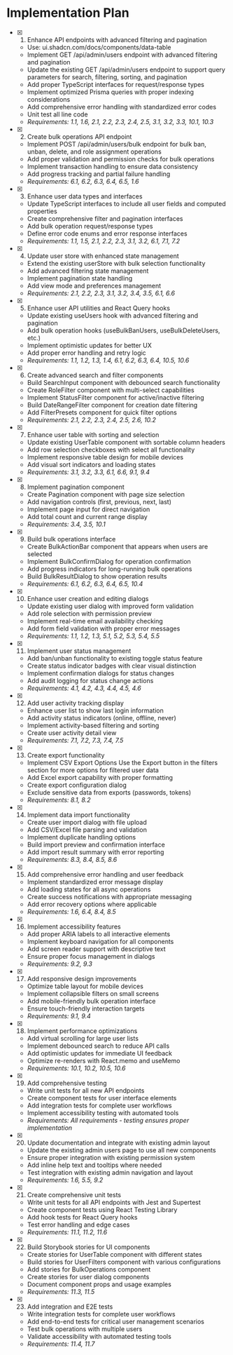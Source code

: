 # Implementation Plan

- [x] 1. Enhance API endpoints with advanced filtering and pagination

  - Use: ui.shadcn.com/docs/components/data-table
  - Implement GET /api/admin/users endpoint with advanced filtering and pagination
  - Update the existing GET /api/admin/users endpoint to support query parameters for search, filtering, sorting, and pagination
  - Add proper TypeScript interfaces for request/response types
  - Implement optimized Prisma queries with proper indexing considerations
  - Add comprehensive error handling with standardized error codes
  - Unit test all line code
  - _Requirements: 1.1, 1.6, 2.1, 2.2, 2.3, 2.4, 2.5, 3.1, 3.2, 3.3, 10.1, 10.3_

- [x] 2. Create bulk operations API endpoint

  - Implement POST /api/admin/users/bulk endpoint for bulk ban, unban, delete, and role assignment operations
  - Add proper validation and permission checks for bulk operations
  - Implement transaction handling to ensure data consistency
  - Add progress tracking and partial failure handling
  - _Requirements: 6.1, 6.2, 6.3, 6.4, 6.5, 1.6_

- [x] 3. Enhance user data types and interfaces

  - Update TypeScript interfaces to include all user fields and computed properties
  - Create comprehensive filter and pagination interfaces
  - Add bulk operation request/response types
  - Define error code enums and error response interfaces
  - _Requirements: 1.1, 1.5, 2.1, 2.2, 2.3, 3.1, 3.2, 6.1, 7.1, 7.2_

- [x] 4. Update user store with enhanced state management

  - Extend the existing userStore with bulk selection functionality
  - Add advanced filtering state management
  - Implement pagination state handling
  - Add view mode and preferences management
  - _Requirements: 2.1, 2.2, 2.3, 3.1, 3.2, 3.4, 3.5, 6.1, 6.6_

- [x] 5. Enhance user API utilities and React Query hooks

  - Update existing useUsers hook with advanced filtering and pagination
  - Add bulk operation hooks (useBulkBanUsers, useBulkDeleteUsers, etc.)
  - Implement optimistic updates for better UX
  - Add proper error handling and retry logic
  - _Requirements: 1.1, 1.2, 1.3, 1.4, 6.1, 6.2, 6.3, 6.4, 10.5, 10.6_

- [x] 6. Create advanced search and filter components

  - Build SearchInput component with debounced search functionality
  - Create RoleFilter component with multi-select capabilities
  - Implement StatusFilter component for active/inactive filtering
  - Build DateRangeFilter component for creation date filtering
  - Add FilterPresets component for quick filter options
  - _Requirements: 2.1, 2.2, 2.3, 2.4, 2.5, 2.6, 10.2_

- [x] 7. Enhance user table with sorting and selection

  - Update existing UserTable component with sortable column headers
  - Add row selection checkboxes with select all functionality
  - Implement responsive table design for mobile devices
  - Add visual sort indicators and loading states
  - _Requirements: 3.1, 3.2, 3.3, 6.1, 6.6, 9.1, 9.4_

- [x] 8. Implement pagination component

  - Create Pagination component with page size selection
  - Add navigation controls (first, previous, next, last)
  - Implement page input for direct navigation
  - Add total count and current range display
  - _Requirements: 3.4, 3.5, 10.1_

- [x] 9. Build bulk operations interface

  - Create BulkActionBar component that appears when users are selected
  - Implement BulkConfirmDialog for operation confirmation
  - Add progress indicators for long-running bulk operations
  - Build BulkResultDialog to show operation results
  - _Requirements: 6.1, 6.2, 6.3, 6.4, 6.5, 10.4_

- [x] 10. Enhance user creation and editing dialogs

  - Update existing user dialog with improved form validation
  - Add role selection with permission preview
  - Implement real-time email availability checking
  - Add form field validation with proper error messages
  - _Requirements: 1.1, 1.2, 1.3, 5.1, 5.2, 5.3, 5.4, 5.5_

- [x] 11. Implement user status management

  - Add ban/unban functionality to existing toggle status feature
  - Create status indicator badges with clear visual distinction
  - Implement confirmation dialogs for status changes
  - Add audit logging for status change actions
  - _Requirements: 4.1, 4.2, 4.3, 4.4, 4.5, 4.6_

- [x] 12. Add user activity tracking display

  - Enhance user list to show last login information
  - Add activity status indicators (online, offline, never)
  - Implement activity-based filtering and sorting
  - Create user activity detail view
  - _Requirements: 7.1, 7.2, 7.3, 7.4, 7.5_

- [x] 13. Create export functionality

  - Implement CSV Export Options
    Use the Export button in the filters section for more options for filtered user data
  - Add Excel export capability with proper formatting
  - Create export configuration dialog
  - Exclude sensitive data from exports (passwords, tokens)
  - _Requirements: 8.1, 8.2_

- [x] 14. Implement data import functionality

  - Create user import dialog with file upload
  - Add CSV/Excel file parsing and validation
  - Implement duplicate handling options
  - Build import preview and confirmation interface
  - Add import result summary with error reporting
  - _Requirements: 8.3, 8.4, 8.5, 8.6_

- [x] 15. Add comprehensive error handling and user feedback

  - Implement standardized error message display
  - Add loading states for all async operations
  - Create success notifications with appropriate messaging
  - Add error recovery options where applicable
  - _Requirements: 1.6, 6.4, 8.4, 8.5_

- [x] 16. Implement accessibility features

  - Add proper ARIA labels to all interactive elements
  - Implement keyboard navigation for all components
  - Add screen reader support with descriptive text
  - Ensure proper focus management in dialogs
  - _Requirements: 9.2, 9.3_

- [x] 17. Add responsive design improvements

  - Optimize table layout for mobile devices
  - Implement collapsible filters on small screens
  - Add mobile-friendly bulk operation interface
  - Ensure touch-friendly interaction targets
  - _Requirements: 9.1, 9.4_

- [x] 18. Implement performance optimizations

  - Add virtual scrolling for large user lists
  - Implement debounced search to reduce API calls
  - Add optimistic updates for immediate UI feedback
  - Optimize re-renders with React.memo and useMemo
  - _Requirements: 10.1, 10.2, 10.5, 10.6_

- [x] 19. Add comprehensive testing

  - Write unit tests for all new API endpoints
  - Create component tests for user interface elements
  - Add integration tests for complete user workflows
  - Implement accessibility testing with automated tools
  - _Requirements: All requirements - testing ensures proper implementation_

- [x] 20. Update documentation and integrate with existing admin layout
  - Update the existing admin users page to use all new components
  - Ensure proper integration with existing permission system
  - Add inline help text and tooltips where needed
  - Test integration with existing admin navigation and layout
  - _Requirements: 1.6, 5.5, 9.2_
- [x] 21. Create comprehensive unit tests

  - Write unit tests for all API endpoints with Jest and Supertest
  - Create component tests using React Testing Library
  - Add hook tests for React Query hooks
  - Test error handling and edge cases
  - _Requirements: 11.1, 11.2, 11.6_

- [x] 22. Build Storybook stories for UI components

  - Create stories for UserTable component with different states
  - Build stories for UserFilters component with various configurations
  - Add stories for BulkOperations component
  - Create stories for user dialog components
  - Document component props and usage examples
  - _Requirements: 11.3, 11.5_

- [x] 23. Add integration and E2E tests
  - Write integration tests for complete user workflows
  - Add end-to-end tests for critical user management scenarios
  - Test bulk operations with multiple users
  - Validate accessibility with automated testing tools
  - _Requirements: 11.4, 11.7_
